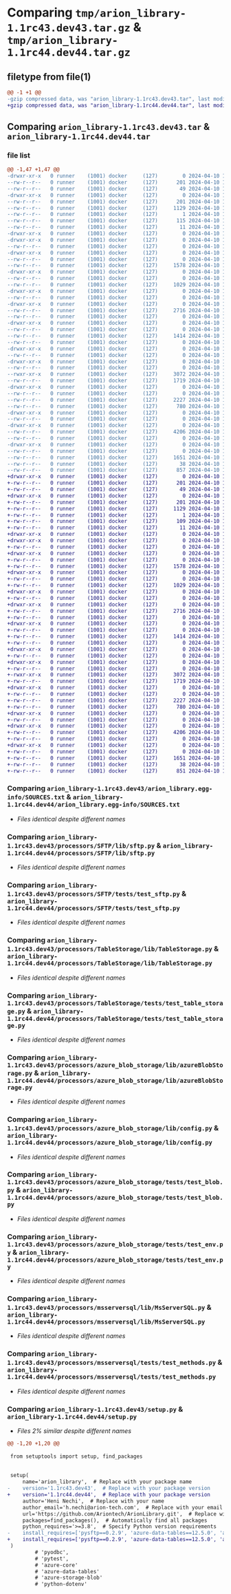 # Comparing `tmp/arion_library-1.1rc43.dev43.tar.gz` & `tmp/arion_library-1.1rc44.dev44.tar.gz`

## filetype from file(1)

```diff
@@ -1 +1 @@
-gzip compressed data, was "arion_library-1.1rc43.dev43.tar", last modified: Wed Apr 10 17:35:53 2024, max compression
+gzip compressed data, was "arion_library-1.1rc44.dev44.tar", last modified: Wed Apr 10 17:48:04 2024, max compression
```

## Comparing `arion_library-1.1rc43.dev43.tar` & `arion_library-1.1rc44.dev44.tar`

### file list

```diff
@@ -1,47 +1,47 @@
-drwxr-xr-x   0 runner    (1001) docker     (127)        0 2024-04-10 17:35:53.419996 arion_library-1.1rc43.dev43/
--rw-r--r--   0 runner    (1001) docker     (127)      201 2024-04-10 17:35:53.415996 arion_library-1.1rc43.dev43/PKG-INFO
--rw-r--r--   0 runner    (1001) docker     (127)       49 2024-04-10 17:35:32.000000 arion_library-1.1rc43.dev43/README.md
-drwxr-xr-x   0 runner    (1001) docker     (127)        0 2024-04-10 17:35:53.415996 arion_library-1.1rc43.dev43/arion_library.egg-info/
--rw-r--r--   0 runner    (1001) docker     (127)      201 2024-04-10 17:35:53.000000 arion_library-1.1rc43.dev43/arion_library.egg-info/PKG-INFO
--rw-r--r--   0 runner    (1001) docker     (127)     1129 2024-04-10 17:35:53.000000 arion_library-1.1rc43.dev43/arion_library.egg-info/SOURCES.txt
--rw-r--r--   0 runner    (1001) docker     (127)        1 2024-04-10 17:35:53.000000 arion_library-1.1rc43.dev43/arion_library.egg-info/dependency_links.txt
--rw-r--r--   0 runner    (1001) docker     (127)      115 2024-04-10 17:35:53.000000 arion_library-1.1rc43.dev43/arion_library.egg-info/requires.txt
--rw-r--r--   0 runner    (1001) docker     (127)       11 2024-04-10 17:35:53.000000 arion_library-1.1rc43.dev43/arion_library.egg-info/top_level.txt
-drwxr-xr-x   0 runner    (1001) docker     (127)        0 2024-04-10 17:35:53.415996 arion_library-1.1rc43.dev43/processors/
-drwxr-xr-x   0 runner    (1001) docker     (127)        0 2024-04-10 17:35:53.415996 arion_library-1.1rc43.dev43/processors/SFTP/
--rw-r--r--   0 runner    (1001) docker     (127)        0 2024-04-10 17:35:32.000000 arion_library-1.1rc43.dev43/processors/SFTP/__init__.py
-drwxr-xr-x   0 runner    (1001) docker     (127)        0 2024-04-10 17:35:53.415996 arion_library-1.1rc43.dev43/processors/SFTP/lib/
--rw-r--r--   0 runner    (1001) docker     (127)        0 2024-04-10 17:35:32.000000 arion_library-1.1rc43.dev43/processors/SFTP/lib/__init__.py
--rw-r--r--   0 runner    (1001) docker     (127)     1578 2024-04-10 17:35:32.000000 arion_library-1.1rc43.dev43/processors/SFTP/lib/sftp.py
-drwxr-xr-x   0 runner    (1001) docker     (127)        0 2024-04-10 17:35:53.415996 arion_library-1.1rc43.dev43/processors/SFTP/tests/
--rw-r--r--   0 runner    (1001) docker     (127)        0 2024-04-10 17:35:32.000000 arion_library-1.1rc43.dev43/processors/SFTP/tests/__init__.py
--rw-r--r--   0 runner    (1001) docker     (127)     1029 2024-04-10 17:35:32.000000 arion_library-1.1rc43.dev43/processors/SFTP/tests/test_sftp.py
-drwxr-xr-x   0 runner    (1001) docker     (127)        0 2024-04-10 17:35:53.415996 arion_library-1.1rc43.dev43/processors/TableStorage/
--rw-r--r--   0 runner    (1001) docker     (127)        0 2024-04-10 17:35:32.000000 arion_library-1.1rc43.dev43/processors/TableStorage/__init__.py
-drwxr-xr-x   0 runner    (1001) docker     (127)        0 2024-04-10 17:35:53.415996 arion_library-1.1rc43.dev43/processors/TableStorage/lib/
--rw-r--r--   0 runner    (1001) docker     (127)     2716 2024-04-10 17:35:32.000000 arion_library-1.1rc43.dev43/processors/TableStorage/lib/TableStorage.py
--rw-r--r--   0 runner    (1001) docker     (127)        0 2024-04-10 17:35:32.000000 arion_library-1.1rc43.dev43/processors/TableStorage/lib/__init__.py
-drwxr-xr-x   0 runner    (1001) docker     (127)        0 2024-04-10 17:35:53.415996 arion_library-1.1rc43.dev43/processors/TableStorage/tests/
--rw-r--r--   0 runner    (1001) docker     (127)        0 2024-04-10 17:35:32.000000 arion_library-1.1rc43.dev43/processors/TableStorage/tests/__init__.py
--rw-r--r--   0 runner    (1001) docker     (127)     1414 2024-04-10 17:35:32.000000 arion_library-1.1rc43.dev43/processors/TableStorage/tests/test_table_storage.py
--rw-r--r--   0 runner    (1001) docker     (127)        0 2024-04-10 17:35:32.000000 arion_library-1.1rc43.dev43/processors/__init__.py
-drwxr-xr-x   0 runner    (1001) docker     (127)        0 2024-04-10 17:35:53.415996 arion_library-1.1rc43.dev43/processors/azure_blob_storage/
--rw-r--r--   0 runner    (1001) docker     (127)        0 2024-04-10 17:35:32.000000 arion_library-1.1rc43.dev43/processors/azure_blob_storage/__init__.py
-drwxr-xr-x   0 runner    (1001) docker     (127)        0 2024-04-10 17:35:53.415996 arion_library-1.1rc43.dev43/processors/azure_blob_storage/lib/
--rw-r--r--   0 runner    (1001) docker     (127)        0 2024-04-10 17:35:32.000000 arion_library-1.1rc43.dev43/processors/azure_blob_storage/lib/__init__.py
--rwxr-xr-x   0 runner    (1001) docker     (127)     3072 2024-04-10 17:35:32.000000 arion_library-1.1rc43.dev43/processors/azure_blob_storage/lib/azureBlobStorage.py
--rw-r--r--   0 runner    (1001) docker     (127)     1719 2024-04-10 17:35:32.000000 arion_library-1.1rc43.dev43/processors/azure_blob_storage/lib/config.py
-drwxr-xr-x   0 runner    (1001) docker     (127)        0 2024-04-10 17:35:53.415996 arion_library-1.1rc43.dev43/processors/azure_blob_storage/tests/
--rw-r--r--   0 runner    (1001) docker     (127)        0 2024-04-10 17:35:32.000000 arion_library-1.1rc43.dev43/processors/azure_blob_storage/tests/__init__.py
--rw-r--r--   0 runner    (1001) docker     (127)     2227 2024-04-10 17:35:32.000000 arion_library-1.1rc43.dev43/processors/azure_blob_storage/tests/test_blob.py
--rw-r--r--   0 runner    (1001) docker     (127)      780 2024-04-10 17:35:32.000000 arion_library-1.1rc43.dev43/processors/azure_blob_storage/tests/test_env.py
-drwxr-xr-x   0 runner    (1001) docker     (127)        0 2024-04-10 17:35:53.415996 arion_library-1.1rc43.dev43/processors/msserversql/
--rw-r--r--   0 runner    (1001) docker     (127)        0 2024-04-10 17:35:32.000000 arion_library-1.1rc43.dev43/processors/msserversql/__init__.py
-drwxr-xr-x   0 runner    (1001) docker     (127)        0 2024-04-10 17:35:53.415996 arion_library-1.1rc43.dev43/processors/msserversql/lib/
--rw-r--r--   0 runner    (1001) docker     (127)     4206 2024-04-10 17:35:32.000000 arion_library-1.1rc43.dev43/processors/msserversql/lib/MsServerSQL.py
--rw-r--r--   0 runner    (1001) docker     (127)        0 2024-04-10 17:35:32.000000 arion_library-1.1rc43.dev43/processors/msserversql/lib/__init__.py
-drwxr-xr-x   0 runner    (1001) docker     (127)        0 2024-04-10 17:35:53.415996 arion_library-1.1rc43.dev43/processors/msserversql/tests/
--rw-r--r--   0 runner    (1001) docker     (127)        0 2024-04-10 17:35:32.000000 arion_library-1.1rc43.dev43/processors/msserversql/tests/__init__.py
--rw-r--r--   0 runner    (1001) docker     (127)     1651 2024-04-10 17:35:32.000000 arion_library-1.1rc43.dev43/processors/msserversql/tests/test_methods.py
--rw-r--r--   0 runner    (1001) docker     (127)       38 2024-04-10 17:35:53.419996 arion_library-1.1rc43.dev43/setup.cfg
--rw-r--r--   0 runner    (1001) docker     (127)      857 2024-04-10 17:35:51.000000 arion_library-1.1rc43.dev43/setup.py
+drwxr-xr-x   0 runner    (1001) docker     (127)        0 2024-04-10 17:48:04.550488 arion_library-1.1rc44.dev44/
+-rw-r--r--   0 runner    (1001) docker     (127)      201 2024-04-10 17:48:04.550488 arion_library-1.1rc44.dev44/PKG-INFO
+-rw-r--r--   0 runner    (1001) docker     (127)       49 2024-04-10 17:47:42.000000 arion_library-1.1rc44.dev44/README.md
+drwxr-xr-x   0 runner    (1001) docker     (127)        0 2024-04-10 17:48:04.546488 arion_library-1.1rc44.dev44/arion_library.egg-info/
+-rw-r--r--   0 runner    (1001) docker     (127)      201 2024-04-10 17:48:04.000000 arion_library-1.1rc44.dev44/arion_library.egg-info/PKG-INFO
+-rw-r--r--   0 runner    (1001) docker     (127)     1129 2024-04-10 17:48:04.000000 arion_library-1.1rc44.dev44/arion_library.egg-info/SOURCES.txt
+-rw-r--r--   0 runner    (1001) docker     (127)        1 2024-04-10 17:48:04.000000 arion_library-1.1rc44.dev44/arion_library.egg-info/dependency_links.txt
+-rw-r--r--   0 runner    (1001) docker     (127)      109 2024-04-10 17:48:04.000000 arion_library-1.1rc44.dev44/arion_library.egg-info/requires.txt
+-rw-r--r--   0 runner    (1001) docker     (127)       11 2024-04-10 17:48:04.000000 arion_library-1.1rc44.dev44/arion_library.egg-info/top_level.txt
+drwxr-xr-x   0 runner    (1001) docker     (127)        0 2024-04-10 17:48:04.546488 arion_library-1.1rc44.dev44/processors/
+drwxr-xr-x   0 runner    (1001) docker     (127)        0 2024-04-10 17:48:04.546488 arion_library-1.1rc44.dev44/processors/SFTP/
+-rw-r--r--   0 runner    (1001) docker     (127)        0 2024-04-10 17:47:42.000000 arion_library-1.1rc44.dev44/processors/SFTP/__init__.py
+drwxr-xr-x   0 runner    (1001) docker     (127)        0 2024-04-10 17:48:04.546488 arion_library-1.1rc44.dev44/processors/SFTP/lib/
+-rw-r--r--   0 runner    (1001) docker     (127)        0 2024-04-10 17:47:42.000000 arion_library-1.1rc44.dev44/processors/SFTP/lib/__init__.py
+-rw-r--r--   0 runner    (1001) docker     (127)     1578 2024-04-10 17:47:42.000000 arion_library-1.1rc44.dev44/processors/SFTP/lib/sftp.py
+drwxr-xr-x   0 runner    (1001) docker     (127)        0 2024-04-10 17:48:04.546488 arion_library-1.1rc44.dev44/processors/SFTP/tests/
+-rw-r--r--   0 runner    (1001) docker     (127)        0 2024-04-10 17:47:42.000000 arion_library-1.1rc44.dev44/processors/SFTP/tests/__init__.py
+-rw-r--r--   0 runner    (1001) docker     (127)     1029 2024-04-10 17:47:42.000000 arion_library-1.1rc44.dev44/processors/SFTP/tests/test_sftp.py
+drwxr-xr-x   0 runner    (1001) docker     (127)        0 2024-04-10 17:48:04.546488 arion_library-1.1rc44.dev44/processors/TableStorage/
+-rw-r--r--   0 runner    (1001) docker     (127)        0 2024-04-10 17:47:42.000000 arion_library-1.1rc44.dev44/processors/TableStorage/__init__.py
+drwxr-xr-x   0 runner    (1001) docker     (127)        0 2024-04-10 17:48:04.546488 arion_library-1.1rc44.dev44/processors/TableStorage/lib/
+-rw-r--r--   0 runner    (1001) docker     (127)     2716 2024-04-10 17:47:42.000000 arion_library-1.1rc44.dev44/processors/TableStorage/lib/TableStorage.py
+-rw-r--r--   0 runner    (1001) docker     (127)        0 2024-04-10 17:47:42.000000 arion_library-1.1rc44.dev44/processors/TableStorage/lib/__init__.py
+drwxr-xr-x   0 runner    (1001) docker     (127)        0 2024-04-10 17:48:04.550488 arion_library-1.1rc44.dev44/processors/TableStorage/tests/
+-rw-r--r--   0 runner    (1001) docker     (127)        0 2024-04-10 17:47:42.000000 arion_library-1.1rc44.dev44/processors/TableStorage/tests/__init__.py
+-rw-r--r--   0 runner    (1001) docker     (127)     1414 2024-04-10 17:47:42.000000 arion_library-1.1rc44.dev44/processors/TableStorage/tests/test_table_storage.py
+-rw-r--r--   0 runner    (1001) docker     (127)        0 2024-04-10 17:47:42.000000 arion_library-1.1rc44.dev44/processors/__init__.py
+drwxr-xr-x   0 runner    (1001) docker     (127)        0 2024-04-10 17:48:04.550488 arion_library-1.1rc44.dev44/processors/azure_blob_storage/
+-rw-r--r--   0 runner    (1001) docker     (127)        0 2024-04-10 17:47:42.000000 arion_library-1.1rc44.dev44/processors/azure_blob_storage/__init__.py
+drwxr-xr-x   0 runner    (1001) docker     (127)        0 2024-04-10 17:48:04.550488 arion_library-1.1rc44.dev44/processors/azure_blob_storage/lib/
+-rw-r--r--   0 runner    (1001) docker     (127)        0 2024-04-10 17:47:42.000000 arion_library-1.1rc44.dev44/processors/azure_blob_storage/lib/__init__.py
+-rwxr-xr-x   0 runner    (1001) docker     (127)     3072 2024-04-10 17:47:42.000000 arion_library-1.1rc44.dev44/processors/azure_blob_storage/lib/azureBlobStorage.py
+-rw-r--r--   0 runner    (1001) docker     (127)     1719 2024-04-10 17:47:42.000000 arion_library-1.1rc44.dev44/processors/azure_blob_storage/lib/config.py
+drwxr-xr-x   0 runner    (1001) docker     (127)        0 2024-04-10 17:48:04.550488 arion_library-1.1rc44.dev44/processors/azure_blob_storage/tests/
+-rw-r--r--   0 runner    (1001) docker     (127)        0 2024-04-10 17:47:42.000000 arion_library-1.1rc44.dev44/processors/azure_blob_storage/tests/__init__.py
+-rw-r--r--   0 runner    (1001) docker     (127)     2227 2024-04-10 17:47:42.000000 arion_library-1.1rc44.dev44/processors/azure_blob_storage/tests/test_blob.py
+-rw-r--r--   0 runner    (1001) docker     (127)      780 2024-04-10 17:47:42.000000 arion_library-1.1rc44.dev44/processors/azure_blob_storage/tests/test_env.py
+drwxr-xr-x   0 runner    (1001) docker     (127)        0 2024-04-10 17:48:04.550488 arion_library-1.1rc44.dev44/processors/msserversql/
+-rw-r--r--   0 runner    (1001) docker     (127)        0 2024-04-10 17:47:42.000000 arion_library-1.1rc44.dev44/processors/msserversql/__init__.py
+drwxr-xr-x   0 runner    (1001) docker     (127)        0 2024-04-10 17:48:04.550488 arion_library-1.1rc44.dev44/processors/msserversql/lib/
+-rw-r--r--   0 runner    (1001) docker     (127)     4206 2024-04-10 17:47:42.000000 arion_library-1.1rc44.dev44/processors/msserversql/lib/MsServerSQL.py
+-rw-r--r--   0 runner    (1001) docker     (127)        0 2024-04-10 17:47:42.000000 arion_library-1.1rc44.dev44/processors/msserversql/lib/__init__.py
+drwxr-xr-x   0 runner    (1001) docker     (127)        0 2024-04-10 17:48:04.550488 arion_library-1.1rc44.dev44/processors/msserversql/tests/
+-rw-r--r--   0 runner    (1001) docker     (127)        0 2024-04-10 17:47:42.000000 arion_library-1.1rc44.dev44/processors/msserversql/tests/__init__.py
+-rw-r--r--   0 runner    (1001) docker     (127)     1651 2024-04-10 17:47:42.000000 arion_library-1.1rc44.dev44/processors/msserversql/tests/test_methods.py
+-rw-r--r--   0 runner    (1001) docker     (127)       38 2024-04-10 17:48:04.550488 arion_library-1.1rc44.dev44/setup.cfg
+-rw-r--r--   0 runner    (1001) docker     (127)      851 2024-04-10 17:48:02.000000 arion_library-1.1rc44.dev44/setup.py
```

### Comparing `arion_library-1.1rc43.dev43/arion_library.egg-info/SOURCES.txt` & `arion_library-1.1rc44.dev44/arion_library.egg-info/SOURCES.txt`

 * *Files identical despite different names*

### Comparing `arion_library-1.1rc43.dev43/processors/SFTP/lib/sftp.py` & `arion_library-1.1rc44.dev44/processors/SFTP/lib/sftp.py`

 * *Files identical despite different names*

### Comparing `arion_library-1.1rc43.dev43/processors/SFTP/tests/test_sftp.py` & `arion_library-1.1rc44.dev44/processors/SFTP/tests/test_sftp.py`

 * *Files identical despite different names*

### Comparing `arion_library-1.1rc43.dev43/processors/TableStorage/lib/TableStorage.py` & `arion_library-1.1rc44.dev44/processors/TableStorage/lib/TableStorage.py`

 * *Files identical despite different names*

### Comparing `arion_library-1.1rc43.dev43/processors/TableStorage/tests/test_table_storage.py` & `arion_library-1.1rc44.dev44/processors/TableStorage/tests/test_table_storage.py`

 * *Files identical despite different names*

### Comparing `arion_library-1.1rc43.dev43/processors/azure_blob_storage/lib/azureBlobStorage.py` & `arion_library-1.1rc44.dev44/processors/azure_blob_storage/lib/azureBlobStorage.py`

 * *Files identical despite different names*

### Comparing `arion_library-1.1rc43.dev43/processors/azure_blob_storage/lib/config.py` & `arion_library-1.1rc44.dev44/processors/azure_blob_storage/lib/config.py`

 * *Files identical despite different names*

### Comparing `arion_library-1.1rc43.dev43/processors/azure_blob_storage/tests/test_blob.py` & `arion_library-1.1rc44.dev44/processors/azure_blob_storage/tests/test_blob.py`

 * *Files identical despite different names*

### Comparing `arion_library-1.1rc43.dev43/processors/azure_blob_storage/tests/test_env.py` & `arion_library-1.1rc44.dev44/processors/azure_blob_storage/tests/test_env.py`

 * *Files identical despite different names*

### Comparing `arion_library-1.1rc43.dev43/processors/msserversql/lib/MsServerSQL.py` & `arion_library-1.1rc44.dev44/processors/msserversql/lib/MsServerSQL.py`

 * *Files identical despite different names*

### Comparing `arion_library-1.1rc43.dev43/processors/msserversql/tests/test_methods.py` & `arion_library-1.1rc44.dev44/processors/msserversql/tests/test_methods.py`

 * *Files identical despite different names*

### Comparing `arion_library-1.1rc43.dev43/setup.py` & `arion_library-1.1rc44.dev44/setup.py`

 * *Files 2% similar despite different names*

```diff
@@ -1,20 +1,20 @@
 
 from setuptools import setup, find_packages
 
 
 setup(
     name='arion_library',  # Replace with your package name
-    version='1.1rc43.dev43',  # Replace with your package version
+    version='1.1rc44.dev44',  # Replace with your package version
     author='Heni Nechi',  # Replace with your name
     author_email='h.nechi@arion-tech.com',  # Replace with your email
     url='https://github.com/Ariontech/ArionLibrary.git',  # Replace with your repository URL
     packages=find_packages(),  # Automatically find all packages
     python_requires='>=3.8',  # Specify Python version requirements
-    install_requires=['pysftp==0.2.9', 'azure-data-tables==12.5.0', 'azure-core', 'azure-data-tables', 'azure-storage-blob', 'python-dotenv', 'pytestpyodbc'],
+    install_requires=['pysftp==0.2.9', 'azure-data-tables==12.5.0', 'azure-core', 'azure-data-tables', 'azure-storage-blob', 'python-dotenv', 'pyodbc'],
 )
         # 'pyodbc',
         # 'pytest',
         # 'azure-core'
         # 'azure-data-tables'
         # 'azure-storage-blob'
         # 'python-dotenv'
```

